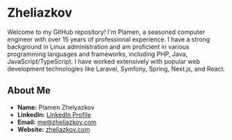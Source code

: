 # Zheliazkov

Welcome to my GitHub repository! I'm Plamen, a seasoned computer engineer with over 15 years of professional experience. I have a strong background in Linux administration and am proficient in various programming languages and frameworks, including PHP, Java, JavaScript/TypeScript. I have worked extensively with popular web development technologies like Laravel, Symfony, Spring, Next.js, and React.

## About Me

- **Name:** Plamen Zhelyazkov
- **LinkedIn:** [LinkedIn Profile](https://www.linkedin.com/in/zheliazkov)
- **Email:** me@zheliazkov.com
- **Website:** [zheliazkov.com](https://www.zheliazkov.com)
